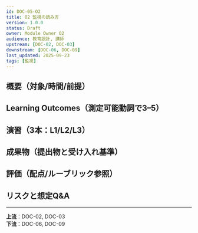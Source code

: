 ```yaml
---
id: DOC-05-O2
title: O2 監視の読み方
version: 1.0.0
status: Draft
owner: Module Owner O2
audience: 教育設計, 講師
upstream: [DOC-02, DOC-03]
downstream: [DOC-06, DOC-09]
last_updated: 2025-09-23
tags: [監視]
---
```


## 概要（対象/時間/前提）

## Learning Outcomes（測定可能動詞で3–5）

## 演習（3本：L1/L2/L3）

## 成果物（提出物と受け入れ基準）

## 評価（配点/ルーブリック参照）

## リスクと想定Q&A

---
**上流**：DOC-02, DOC-03  
**下流**：DOC-06, DOC-09
